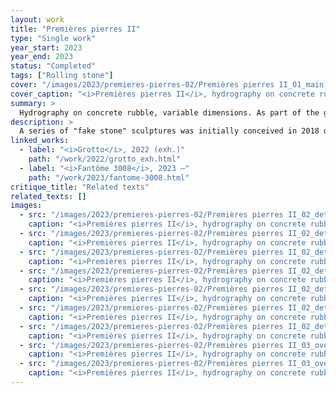 ```yaml
---
layout: work
title: "Premières pierres II"
type: "Single work"
year_start: 2023
year_end: 2023
status: "Completed"
tags: ["Rolling stone"]
cover: "/images/2023/premieres-pierres-02/Premières pierres II_01_main views 01_IMG_3028.webp"
cover_caption: "<i>Premières pierres II</i>, hydrography on concrete rubble, variable dimensions, 2023."
summary: >
  Hydrography on concrete rubble, variable dimensions. As part of the group exhibition <i>Travaux en cours</i>, City of Nîmes, France. Coordinated by Laura Bouvard and Dror Endeweld.
description: >
  A series of "fake stone" sculptures was initially conceived in 2018 during a residency in Tokyo (<i>Premières pierres I</i>). Simulating a process of artificial sedimentation, I agglomerated large chunks of concrete rubble—remnants from the demolition of a social service building of Gard Departement—which had once served as a gathering place for marginalized individuals and families. This site bore a rich, multi-generational history, especially in terms of hospitality. I then applied a rock image onto these “remains” using hydrographic printing, immersing each block in water, one by one, in an attempt to ritualize the death of this former “central of the unfortunate.” The rock image printed on each piece was inspired by the Menhir de Courbessac in Nîmes—specifically, a reproduction generated and analyzed by a GAN algorithm. The final step of this ritual consisted in placing these stones at the heart of the town hall, where its fountain is located.
linked_works:
  - label: "<i>Grotto</i>, 2022 (exh.)"
    path: "/work/2022/grotto_exh.html"
  - label: "<i>Fantôme 3008</i>, 2023 –"
    path: "/work/2023/fantome-3008.html"
critique_title: "Related texts"
related_texts: []
images:
  - src: "/images/2023/premieres-pierres-02/Premières pierres II_02_detail view 01.1.webp"
    caption: "<i>Premières pierres II</i>, hydrography on concrete rubble, variable dimensions, 2023."
  - src: "/images/2023/premieres-pierres-02/Premières pierres II_02_detail view 01.2.webp"
    caption: "<i>Premières pierres II</i>, hydrography on concrete rubble, variable dimensions, 2023."
  - src: "/images/2023/premieres-pierres-02/Premières pierres II_02_detail view 02.1.webp"
    caption: "<i>Premières pierres II</i>, hydrography on concrete rubble, variable dimensions, 2023."
  - src: "/images/2023/premieres-pierres-02/Premières pierres II_02_detail view 02.2.webp"
    caption: "<i>Premières pierres II</i>, hydrography on concrete rubble, variable dimensions, 2023."
  - src: "/images/2023/premieres-pierres-02/Premières pierres II_02_detail view 03.webp"
    caption: "<i>Premières pierres II</i>, hydrography on concrete rubble, variable dimensions, 2023."
  - src: "/images/2023/premieres-pierres-02/Premières pierres II_02_detail view 04.webp"
    caption: "<i>Premières pierres II</i>, hydrography on concrete rubble, variable dimensions, 2023."
  - src: "/images/2023/premieres-pierres-02/Premières pierres II_02_detail view 05.webp"
    caption: "<i>Premières pierres II</i>, hydrography on concrete rubble, variable dimensions, 2023."
  - src: "/images/2023/premieres-pierres-02/Premières pierres II_03_overview 01.webp"
    caption: "<i>Premières pierres II</i>, hydrography on concrete rubble, variable dimensions, 2023."
  - src: "/images/2023/premieres-pierres-02/Premières pierres II_03_overview 02.webp"
    caption: "<i>Premières pierres II</i>, hydrography on concrete rubble, variable dimensions, 2023."
---
```

